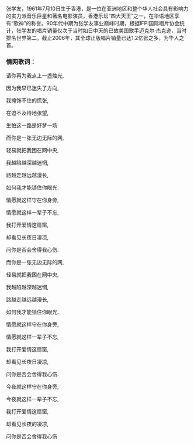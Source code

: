 

张学友，1961年7月10日生于香港，是一位在亚洲地区和整个华人社会具有影响力的实力派音乐巨星和著名电影演员，香港乐坛“四大天王”之一，在华语地区享有“歌神”的称誉。90年代中期为张学友事业巅峰时期，根据IFPI国际唱片协会统计，张学友的唱片销量仅次于当时如日中天的已故美国歌手迈克尔·杰克逊，当时排名世界第二。截止2006年，其全球正版唱片销量已达1.2亿张之多，为华人之首。

### 情网歌词：

请你再为我点上一盏烛光,

因为我早已迷失了方向,

我掩饰不住的慌张,

在迫不及待地张望,

生怕这一路是好梦一场

而你是一张无边无际的网,

轻易就把我困在网中央,

我越陷越深越迷惘,

路越走越远越漫长,

如何我才能锁住你眼光.

情愿就这样守在你身旁,

情愿就这样一辈子不忘,

我打开爱情这扇窗,

却看见长夜日凄凉,

问你是否会舍得我心伤.

而你是一张无边无际的网,

轻易就把我困在网中央,

我越陷越深越迷惘,

路越走越远越漫长,

如何我才能锁住你眼光.

情愿就这样守在你身旁,

情愿就这样一辈子不忘,

我打开爱情这扇窗,

却看见长夜日凄凉,

问你是否会舍得我心伤.

今夜就这样守在你身旁,

今夜就这样一辈子不忘,

我打开爱情这扇窗,

却看见长夜的凄凉,

问你是否会舍得我心伤

